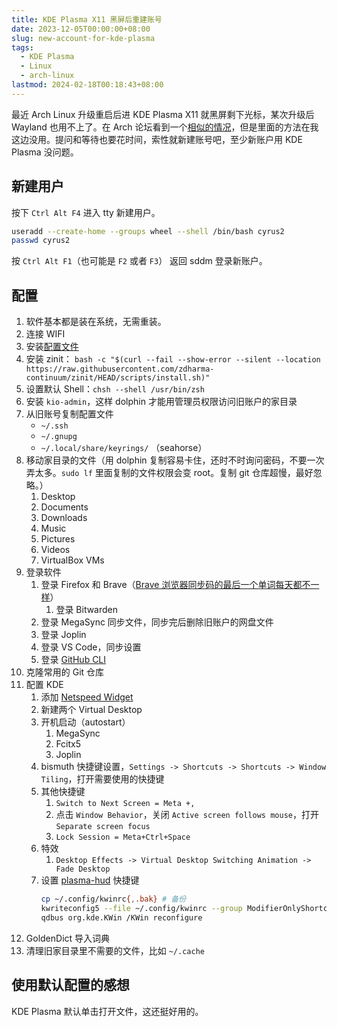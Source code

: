 ```yaml
---
title: KDE Plasma X11 黑屏后重建账号
date: 2023-12-05T00:00:00+08:00
slug: new-account-for-kde-plasma
tags:
  - KDE Plasma
  - Linux
  - arch-linux
lastmod: 2024-02-18T00:18:43+08:00
---
```


最近 Arch Linux 升级重启后进 KDE Plasma X11 就黑屏剩下光标，某次升级后 Wayland 也用不上了。在 Arch 论坛看到一个[相似的情况](https://bbs.archlinux.org/viewtopic.php?id=290292)，但是里面的方法在我这边没用。提问和等待也要花时间，索性就新建账号吧，至少新账户用 KDE Plasma 没问题。

## 新建用户

按下 `Ctrl Alt F4` 进入 tty 新建用户。

```bash
useradd --create-home --groups wheel --shell /bin/bash cyrus2
passwd cyrus2
```

按 `Ctrl Alt F1`（也可能是 `F2` 或者 `F3`） 返回 sddm 登录新账户。

## 配置

1. 软件基本都是装在系统，无需重装。
2. 连接 WIFI
3. 安装[配置文件](https://github.com/CyrusYip/dotfiles)
4. 安装 zinit： `bash -c "$(curl --fail --show-error --silent --location https://raw.githubusercontent.com/zdharma-continuum/zinit/HEAD/scripts/install.sh)"`
5. 设置默认 Shell：`chsh --shell /usr/bin/zsh`
6. 安装 `kio-admin`，这样 dolphin 才能用管理员权限访问旧账户的家目录
7. 从旧账号复制配置文件
    - `~/.ssh`
    - `~/.gnupg`
    - `~/.local/share/keyrings/` （seahorse）
8. 移动家目录的文件（用 dolphin 复制容易卡住，还时不时询问密码，不要一次弄太多。`sudo lf` 里面复制的文件权限会变 root。复制 git 仓库超慢，最好忽略。）
    1. Desktop
    2. Documents
    3. Downloads
    4. Music
    5. Pictures 
    6. Videos
    7. VirtualBox VMs
9. 登录软件
    1. 登录 Firefox 和 Brave（[Brave 浏览器同步码的最后一个单词每天都不一样](https://community.brave.com/t/this-code-has-expired-generate-a-new-one-on-the-other-device-and-try-again/426964)）
        1. 登录 Bitwarden
    2. 登录 MegaSync 同步文件，同步完后删除旧账户的网盘文件
    3. 登录 Joplin
    4. 登录 VS Code，同步设置
    5. 登录 [GitHub CLI](https://cli.github.com/)
10. 克隆常用的 Git 仓库
11. 配置 KDE
    1. 添加 [Netspeed Widget](https://store.kde.org/p/998895)
    2. 新建两个 Virtual Desktop
    3. 开机启动（autostart）
        1. MegaSync
        2. Fcitx5
        3. Joplin
    4. bismuth 快捷键设置，`Settings -> Shortcuts -> Shortcuts -> Window Tiling`，打开需要使用的快捷键
    5. 其他快捷键
        1. `Switch to Next Screen = Meta +,`
        2. 点击 `Window Behavior`，关闭 `Active screen follows mouse`，打开 `Separate screen focus`
        3. `Lock Session = Meta+Ctrl+Space`
    6. 特效
        1. `Desktop Effects -> Virtual Desktop Switching Animation -> Fade Desktop`
    7. 设置 [plasma-hud](https://github.com/Zren/plasma-hud) 快捷键
        ```bash
        cp ~/.config/kwinrc{,.bak} # 备份
        kwriteconfig5 --file ~/.config/kwinrc --group ModifierOnlyShortcuts --key Alt "com.github.zren.PlasmaHUD,/PlasmaHUD,com.github.zren.PlasmaHUD,toggleHUD"
        qdbus org.kde.KWin /KWin reconfigure
        ```
12. GoldenDict 导入词典
13. 清理旧家目录里不需要的文件，比如 `~/.cache`

## 使用默认配置的感想

KDE Plasma 默认单击打开文件，这还挺好用的。
